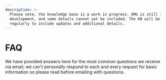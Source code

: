 ```yaml
---
description: >-
  Please note, the knowledge base is a work in progress. OMG is still in
  development, and some details cannot yet be included. The KB will be revised
  regularly to include updates and additional details.
---
```


# FAQ

We have provided answers here for the most common questions we receive via email; we can’t personally respond to each and every request for basic information so please read before emailing with questions.  


